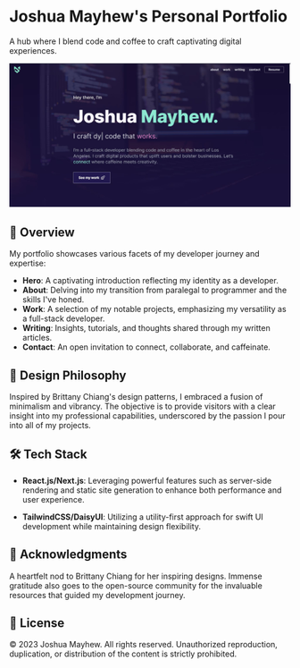 # Joshua Mayhew's Personal Portfolio

A hub where I blend code and coffee to craft captivating digital experiences.

![Website Preview](public/images/joshlandingshot.JPG)

## 🚀 Overview

My portfolio showcases various facets of my developer journey and expertise:

- **Hero**: A captivating introduction reflecting my identity as a developer.
- **About**: Delving into my transition from paralegal to programmer and the skills I've honed.
- **Work**: A selection of my notable projects, emphasizing my versatility as a full-stack developer.
- **Writing**: Insights, tutorials, and thoughts shared through my written articles.
- **Contact**: An open invitation to connect, collaborate, and caffeinate.

## 🎨 Design Philosophy

Inspired by Brittany Chiang's design patterns, I embraced a fusion of minimalism and vibrancy. The objective is to provide visitors with a clear insight into my professional capabilities, underscored by the passion I pour into all of my projects.

## 🛠️ Tech Stack

- **React.js/Next.js**: Leveraging powerful features such as server-side rendering and static site generation to enhance both performance and user experience.

- **TailwindCSS/DaisyUI**: Utilizing a utility-first approach for swift UI development while maintaining design flexibility.

## 🙏 Acknowledgments

A heartfelt nod to Brittany Chiang for her inspiring designs. Immense gratitude also goes to the open-source community for the invaluable resources that guided my development journey.

## 📜 License

© 2023 Joshua Mayhew. All rights reserved. Unauthorized reproduction, duplication, or distribution of the content is strictly prohibited.
